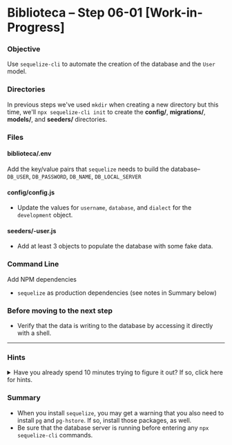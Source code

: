 # Biblioteca – Step 06-01 [Work-in-Progress]

### Objective
Use `sequelize-cli` to automate the creation of the database and the `User` model.

### Directories
In previous steps we've used `mkdir` when creating a new directory but this time, we'll `npx sequelize-cli init` to create the **config/**, **migrations/**, **models/**, and **seeders/** directories.

### Files
#### biblioteca/.env
Add the key/value pairs that `sequelize` needs to build the database– `DB_USER`, `DB_PASSWORD`, `DB_NAME`, `DB_LOCAL_SERVER`

#### config/config.js
* Update the values for `username`, `database`, and `dialect` for the `development` object.

#### seeders/<someTimeStamp>-user.js
* Add at least 3 objects to populate the database with some fake data.

### Command Line
Add NPM dependencies
* `sequelize` as production dependencies (see notes in Summary below)

### Before moving to the next step
* Verify that the data is writing to the database by accessing it directly with a shell.

___

### Hints
<details>
  <summary>Have you already spend 10 minutes trying to figure it out? If so, click here for hints.</summary>
    
* Add the foundation files and directories that `sequelize` needs before building the database with `npx sequelize-cli init`
* Create the database with `npx sequelize-cli db:create` (`sequelize` references **config.json** to do this)
* Create the User model with
```bash
npx sequelize-cli model:generate --name User --attributes firstName:string,lastName:string,email:string,gitHubID:integer,gitHubUsername:string
```
* Create the `User` table in the database with `npx sequelize-cli db:migrate`
* Add the template for a seed file, which will later be used to add rows to the `User` table in the database with `npx sequelize-cli seed:generate --name user`
* Seed the database with data by entering `npx sequelize-cli db:seed:all` (remember, you must have data objects in seeders/<someTimeStamp>-user.js in order for this to properly add rows to the database)
* in case you make a mistake
  * `npx sequelize-cli db:seed:undo`
  * `npx sequelize-cli db:migrate:undo`
</details>


### Summary
* When you install `sequelize`, you may get a warning that you also need to install `pg` and `pg-hstore`. If so, install those packages, as well.
* Be sure that the database server is running before entering any `npx sequelize-cli` commands.